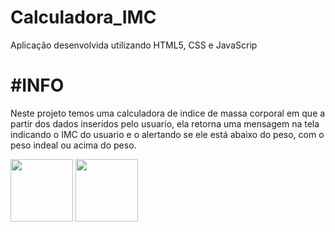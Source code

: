 # Calculadora_IMC
Aplicação desenvolvida utilizando HTML5, CSS e JavaScrip

<h1>#INFO</h1>
Neste projeto temos uma calculadora de indice de massa corporal em que a partir dos dados inseridos pelo usuario, ela retorna uma mensagem na tela indicando o IMC do usuario e o alertando se ele está abaixo do peso, com o peso indeal ou acima do peso. 
<p float="left">


</p>
<p float="left">
  <img src="![imcc](https://user-images.githubusercontent.com/65368831/94770879-28d0a800-038c-11eb-9c8d-4a7d24cd6d73.png)" width="100" />
  <img src="![bloggif_5f75633539ae9](https://user-images.githubusercontent.com/65368831/94770862-17879b80-038c-11eb-9aa3-377a97e1ebf7.gif)
" width="100" /> 
</p>
